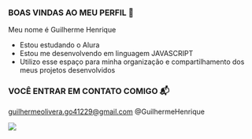 ### BOAS VINDAS AO MEU PERFIL 💙

Meu nome é Guilherme Henrique 

- Estou estudando o Alura
- Estou me desenvolvendo em linguagem JAVASCRIPT 
- Utilizo esse espaço para minha organização e compartilhamento dos meus projetos desenvolvidos

### VOCÊ ENTRAR EM CONTATO COMIGO 📬

guilhermeolivera.go41229@gmail.com
@GuilhermeHenrique

![](
![neymar](https://github.com/guilhermeh07/guiiii-trabalho/assets/148338665/70614bc3-b716-4ba8-b0df-1c6821960198)
)
